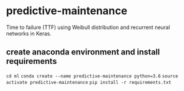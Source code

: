# predictive-maintenance
Time to failure (TTF) using Weibull distribution and recurrent neural networks in Keras.


## create anaconda environment and install requirements
`cd ml`
`conda create --name predictive-maintenance python=3.6`
`source activate predictive-maintenance`
`pip install -r requirements.txt`